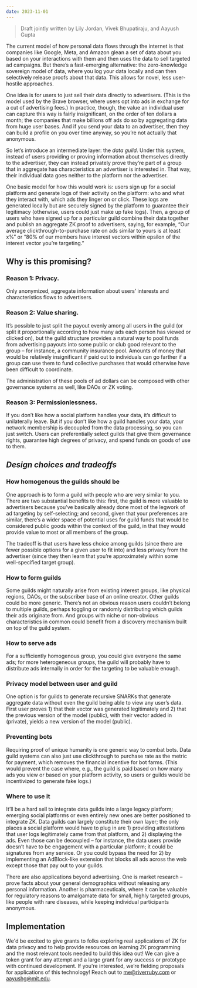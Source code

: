 ```yaml
---
date: 2023-11-01
---
```

> Draft jointly written by Lily Jordan, Vivek Bhupatiraju, and Aayush Gupta

The current model of how personal data flows through the internet is that companies like Google, Meta, and Amazon glean a set of data about you based on your interactions with them and then uses the data to sell targeted ad campaigns. But there’s a fast-emerging alternative: the zero-knowledge sovereign model of data, where you log your data locally and can then selectively release proofs about that data. This allows for novel, less user-hostile approaches.

One idea is for users to just sell their data directly to advertisers. (This is the model used by the Brave browser, where users opt into ads in exchange for a cut of advertising fees.) In practice, though, the value an individual user can capture this way is fairly insignificant, on the order of ten dollars a month; the companies that make billions off ads do so by aggregating data from huge user bases. And if you send your data to an advertiser, then they can build a profile on you over time anyway, so you’re not actually that anonymous.

So let’s introduce an intermediate layer: the _data guild_. Under this system, instead of users providing or proving information about themselves directly to the advertiser, they can instead privately prove they’re part of a group that in aggregate has characteristics an advertiser is interested in. That way, their individual data goes neither to the platform nor the advertiser.

One basic model for how this would work is: users sign up for a social platform and generate logs of their activity on the platform: who and what they interact with, which ads they linger on or click. These logs are generated locally but are securely signed by the platform to guarantee their legitimacy (otherwise, users could just make up fake logs). Then, a group of users who have signed up for a particular guild combine their data together and publish an aggregate ZK proof to advertisers, saying, for example, “Our average clickthrough-to-purchase rate on ads similar to yours is at least x%” or “80% of our members have interest vectors within epsilon of the interest vector you’re targeting.”

## Why is this promising?

### **Reason 1: Privacy.**

Only anonymized, aggregate information about users’ interests and characteristics flows to advertisers.
### **Reason 2: Value sharing.**

It’s possible to just split the payout evenly among all users in the guild (or split it proportionally according to how many ads each person has viewed or clicked on), but the guild structure provides a natural way to pool funds from advertising payouts into some public or club good relevant to the group – for instance, a community insurance pool. Amounts of money that would be relatively insignificant if paid out to individuals can go farther if a group can use them to fund collective purchases that would otherwise have been difficult to coordinate.

The administration of these pools of ad dollars can be composed with other governance systems as well, like DAOs or ZK voting.

### **Reason 3: Permissionlessness.**
  
If you don’t like how a social platform handles your data, it’s difficult to unilaterally leave. But if you don’t like how a guild handles your data, your network membership is decoupled from the data processing, so you can just switch. Users can preferentially select guilds that give them governance rights, guarantee high degrees of privacy, and spend funds on goods of use to them.


## *Design choices and tradeoffs*



### How homogenous the guilds should be

  

One approach is to form a guild with people who are very similar to you. There are two substantial benefits to this: first, the guild is more valuable to advertisers because you’ve basically already done most of the legwork of ad targeting by self-selecting; and second, given that your preferences are similar, there’s a wider space of potential uses for guild funds that would be considered public goods within the context of the guild, in that they would provide value to most or all members of the group.

  

The tradeoff is that users have less choice among guilds (since there are fewer possible options for a given user to fit into) and less privacy from the advertiser (since they then learn that you’re approximately within some well-specified target group).

  

### How to form guilds

  

Some guilds might naturally arise from existing interest groups, like physical regions, DAOs, or the subscriber base of an online creator. Other guilds could be more generic. There’s not an obvious reason users couldn’t belong to multiple guilds, perhaps toggling or randomly distributing which guilds their ads originate from. And groups with niche or non-obvious characteristics in common could benefit from a discovery mechanism built on top of the guild system.

  

### How to serve ads

  

For a sufficiently homogenous group, you could give everyone the same ads; for more heterogeneous groups, the guild will probably have to distribute ads internally in order for the targeting to be valuable enough.

  

### Privacy model between user and guild

  

One option is for guilds to generate recursive SNARKs that generate aggregate data without even the guild being able to view any user’s data. First user proves 1) that their vector was generated legitimately and 2) that the previous version of the model (public), with their vector added in (private), yields a new version of the model (public).

  

### Preventing bots

  

Requiring proof of unique humanity is one generic way to combat bots. Data guild systems can also just use clickthrough to purchase rate as the metric for payment, which removes the financial incentive for bot farms. (This would prevent the case where, e.g., the guild is paid based on how many ads you view or based on your platform activity, so users or guilds would be incentivized to generate fake logs.)

  

### Where to use it

  

It’ll be a hard sell to integrate data guilds into a large legacy platform; emerging social platforms or even entirely new ones are better positioned to integrate ZK. Data guilds can largely constitute their own layer; the only places a social platform would have to plug in are 1) providing attestations that user logs legitimately came from that platform, and 2) displaying the ads. Even those can be decoupled – for instance, the data users provide doesn’t have to be engagement with a particular platform; it could be signatures from any service. Or you could bypass the need for 2) by implementing an AdBlock-like extension that blocks all ads across the web except those that pay out to your guilds.

  

There are also applications beyond advertising. One is market research – prove facts about your general demographics without releasing any personal information. Another is pharmaceuticals, where it can be valuable for regulatory reasons to amalgamate data for small, highly targeted groups, like people with rare diseases, while keeping individual participants anonymous.

  

## Implementation

  

We'd be excited to give grants to folks exploring real applications of ZK for data privacy and to help provide resources on learning ZK programming and the most relevant tools needed to build this idea out! We can give a token grant for any attempt and a large grant for any success or prototype with continued development. If you're interested, we’re fielding proposals for applications of this technology! Reach out to me@riverruby.com or aayushg@mit.edu.